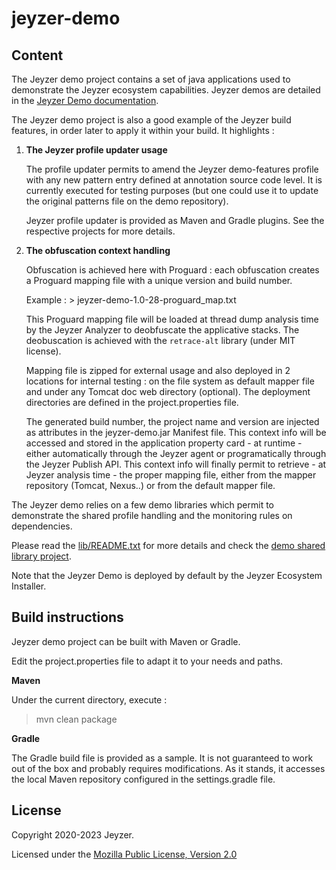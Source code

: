 # jeyzer-demo

Content
------------------
The Jeyzer demo project contains a set of java applications used to demonstrate the Jeyzer ecosystem capabilities.
Jeyzer demos are detailed in the [Jeyzer Demo documentation](src/main/doc/README.txt).

The Jeyzer demo project is also a good example of the Jeyzer build features, in order later to apply it within your build.
It highlights :

 1) **The Jeyzer profile updater usage**
 
     The profile updater permits to amend the Jeyzer demo-features profile with any new pattern entry defined at annotation source code level.
     It is currently executed for testing purposes (but one could use it to update the original patterns file on the demo repository).
	 
	 Jeyzer profile updater is provided as Maven and Gradle plugins. See the respective projects for more details.
     
 2) **The obfuscation context handling**
 
     Obfuscation is achieved here with Proguard : each obfuscation creates a Proguard mapping file with a unique version and build number.
	 
	 Example : > jeyzer-demo-1.0-28-proguard_map.txt
	 
	 This Proguard mapping file will be loaded at thread dump analysis time by the Jeyzer Analyzer to deobfuscate the applicative stacks. The deobuscation is achieved with the `retrace-alt` library (under MIT license).
	 
	 Mapping file is zipped for external usage and also deployed in 2 locations for internal testing : on the file system as default mapper file and under any Tomcat doc web directory (optional). The deployment directories are defined in the project.properties file.
     
     The generated build number, the project name and version are injected as attributes in the jeyzer-demo.jar Manifest file. This context info will be accessed and stored in the application property card - at runtime - either automatically through the Jeyzer agent or programatically through the Jeyzer Publish API. This context info will finally permit to retrieve - at Jeyzer analysis time - the proper mapping file, either from the mapper repository (Tomcat, Nexus..) or from the default mapper file.

The Jeyzer demo relies on a few demo libraries which permit to demonstrate the shared profile handling and the monitoring rules on dependencies.

Please read the [lib/README.txt](lib/README.txt) for more details and check the [demo shared library project](https://github.com/jeyzer-community/jeyzer-demo-shared).

Note that the Jeyzer Demo is deployed by default by the Jeyzer Ecosystem Installer.


Build instructions
------------------

Jeyzer demo project can be built with Maven or Gradle.

Edit the project.properties file to adapt it to your needs and paths.

**Maven**

Under the current directory, execute :

> mvn clean package


**Gradle**

The Gradle build file is provided as a sample. 
It is not guaranteed to work out of the box and probably requires modifications.
As it stands, it accesses the local Maven repository configured in the settings.gradle file.

     
License
-------

Copyright 2020-2023 Jeyzer.

Licensed under the [Mozilla Public License, Version 2.0](https://www.mozilla.org/media/MPL/2.0/index.815ca599c9df.txt)

